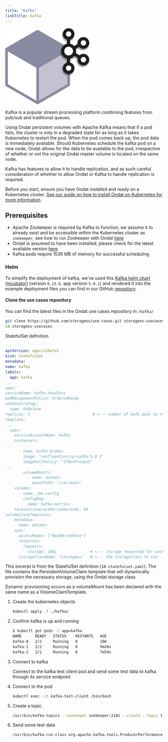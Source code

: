 ```yaml
---
title: "Kafka"
linkTitle: Kafka
---
```


![kafkalogo](/images/docs/explore/kafka.png)

Kafka is a popular stream processing platform combining features from pub/sub
and traditional queues.

Using Ondat persistent volumes with Apache Kafka means that if a pod
fails, the cluster is only in a degraded state for as long as it takes
Kubernetes to restart the pod. When the pod comes back up, the pod data is
immediately available. Should Kubernetes schedule the kafka pod on a
new node, Ondat allows for the data to be available to the pod,
irrespective of whether or not the original Ondat master volume
is located on the same node.

Kafka has features to allow it to handle replication, and as such careful
consideration of whether to allow Ondat or Kafka to handle replication
is required.

Before you start, ensure you have Ondat installed and ready on a Kubernetes
cluster. [See our guide on how to install Ondat on Kubernetes for more
information](/docs/install/kubernetes).

## Prerequisites

- Apache Zookeeper is required by Kafka to function; we assume it to already
exist and be accessible within the Kubernetes cluster as `zookeeper`, see how
to run Zookeeper with Ondat
[here](/docs/usecases/zookeeper)
- Ondat is assumed to have been installed; please check for the latest
available version [here](/docs/reference/release_notes)
- Kafka pods require 1536 MB of memory for successful scheduling

### Helm

To simplify the deployment of kafka, we've used this
[Kafka helm chart (incubator)](https://github.com/helm/charts/tree/master/incubator/kafka)
(version `0.13.8`, app version `5.0.1`) and rendered it into the
example deployment files you can find in our GitHub
[repository](https://github.com/storageos/use-cases/tree/master/kafka).

#### Clone the use cases repository

You can find the latest files in the Ondat use cases repository
in `/kafka/`

  ```bash
git clone https://github.com/storageos/use-cases.git storageos-usecases
cd storageos-usecases
```

StatefulSet definition

  ```yaml
---
apiVersion: apps/v1beta1
kind: StatefulSet
metadata:
  name: kafka
  labels:
    app: kafka
...
spec:
  serviceName: kafka-headless
  podManagementPolicy: OrderedReady
  updateStrategy:
    type: OnDelete
  replicas: 3                            # <--- number of kafa pods to run
  template:
...
    spec:
      serviceAccountName: kafka
      containers:
...
        - name: kafka-broker
          image: "confluentinc/cp-kafka:5.0.1"
          imagePullPolicy: "IfNotPresent"
...
          volumeMounts:
            - name: datadir
              mountPath: "/var/data"
      volumes:
        - name: jmx-config
          configMap:
            name: kafka-metrics
      terminationGracePeriodSeconds: 60
  volumeClaimTemplates:
    - metadata:
        name: datadir
      spec:
        accessModes: ["ReadWriteOnce"]
        resources:
          requests:
            storage: 10Gi               # <--- storage requested for each pod
        storageClassName: "storageos"   # <--- the StorageClass to use
```

  This excerpt is from the StatefulSet definition (`10-statefulset.yaml`). The
  file contains the PersistentVolumeClaim template that will dynamically
  provision the necessary storage, using the Ondat storage class.

  Dynamic provisioning occurs as a volumeMount has been declared with the same
  name as a VolumeClaimTemplate.

1. Create the kubernetes objects

   ```bash
   kubectl apply -f ./kafka/
    ```

1. Confirm kafka is up and running

   ```bash
   $ kubectl get pods -l app=kafka
   NAME      READY   STATUS    RESTARTS   AGE
   kafka-0   2/2     Running   0          10m
   kafka-1   2/2     Running   0          9m26s
   kafka-2   2/2     Running   0          7m59s
   ```

1. Connect to kafka

   Connect to the kafka test client pod and send some test data to kafka through
   its service endpoint

1. Connect to the pod

   ```bash
   kubectl exec -it kafka-test-client /bin/bash
   ```

1. Create a topic

   ```bash
   /usr/bin/kafka-topics --zookeeper zookeeper:2181 --create --topic test-rep-one --partitions 6 --replication-factor 1
   ```

1. Send some test data

   ```bash
   /usr/bin/kafka-run-class org.apache.kafka.tools.ProducerPerformance --topic test-rep-one --num-records 5000 --record-size 100 --throughput -1 --print-metrics --producer-props acks=1 bootstrap.servers=kafka:9092 buffer.memory=67108864 batch.size=8196
   ```
